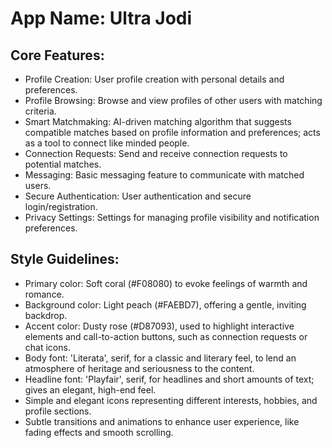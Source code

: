 # **App Name**: Ultra Jodi

## Core Features:

- Profile Creation: User profile creation with personal details and preferences.
- Profile Browsing: Browse and view profiles of other users with matching criteria.
- Smart Matchmaking: AI-driven matching algorithm that suggests compatible matches based on profile information and preferences; acts as a tool to connect like minded people.
- Connection Requests: Send and receive connection requests to potential matches.
- Messaging: Basic messaging feature to communicate with matched users.
- Secure Authentication: User authentication and secure login/registration.
- Privacy Settings: Settings for managing profile visibility and notification preferences.

## Style Guidelines:

- Primary color: Soft coral (#F08080) to evoke feelings of warmth and romance.
- Background color: Light peach (#FAEBD7), offering a gentle, inviting backdrop.
- Accent color: Dusty rose (#D87093), used to highlight interactive elements and call-to-action buttons, such as connection requests or chat icons.
- Body font: 'Literata', serif, for a classic and literary feel, to lend an atmosphere of heritage and seriousness to the content.
- Headline font: 'Playfair', serif, for headlines and short amounts of text; gives an elegant, high-end feel.
- Simple and elegant icons representing different interests, hobbies, and profile sections.
- Subtle transitions and animations to enhance user experience, like fading effects and smooth scrolling.